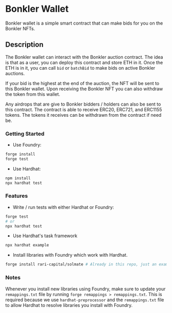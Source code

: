 # Bonkler Wallet

Bonkler wallet is a simple smart contract that can make bids for you on the Bonkler NFTs.

## Description

The Bonkler wallet can interact with the Bonkler auction contract. The idea is that as a user, you can deploy this contract and store ETH in it. Once the ETH is in it, you can call `bid` or `batchBid` to make bids on active Bonkler auctions.

If your bid is the highest at the end of the auction, the NFT will be sent to this Bonkler wallet. Upon receiving the Bonkler NFT you can also withdraw the token from this wallet.

Any airdrops that are give to Bonkler bidders / holders can also be sent to this contract. The contract is able to receive ERC20, ERC721, and ERC1155 tokens. The tokens it receives can be withdrawn from the contract if need be.

### Getting Started

-   Use Foundry:

```bash
forge install
forge test
```

-   Use Hardhat:

```bash
npm install
npx hardhat test
```

### Features

-   Write / run tests with either Hardhat or Foundry:

```bash
forge test
# or
npx hardhat test
```

-   Use Hardhat's task framework

```bash
npx hardhat example
```

-   Install libraries with Foundry which work with Hardhat.

```bash
forge install rari-capital/solmate # Already in this repo, just an example
```

### Notes

Whenever you install new libraries using Foundry, make sure to update your `remappings.txt` file by running `forge remappings > remappings.txt`. This is required because we use `hardhat-preprocessor` and the `remappings.txt` file to allow Hardhat to resolve libraries you install with Foundry.
